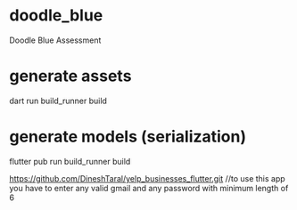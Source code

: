 # doodle_blue

Doodle Blue Assessment

# generate assets
dart run build_runner build

# generate models (serialization)
flutter pub run build_runner build

https://github.com/DineshTaral/yelp_businesses_flutter.git
//to use this app you have to enter any valid gmail and any password with minimum length of 6